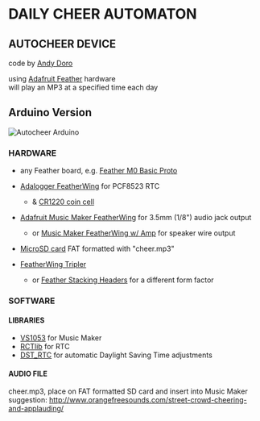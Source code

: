# DAILY CHEER AUTOMATON 
## AUTOCHEER DEVICE

code by [Andy Doro](https://andydoro.com/)

using [Adafruit Feather](https://www.adafruit.com/feather) hardware\
will play an MP3 at a specified time each day


## Arduino Version

![Autocheer Arduino](https://github.com/andydoro/autocheer/blob/master/Arduino/assets/autocheer_circpy.jpg "Autocheer Arduino, photo by Andy Doro")


### HARDWARE
* any Feather board, e.g. [Feather M0 Basic Proto](https://www.adafruit.com/product/2772)

* [Adalogger FeatherWing](https://www.adafruit.com/product/2922) for PCF8523 RTC
  * & [CR1220 coin cell](https://www.adafruit.com/product/380)

* [Adafruit Music Maker FeatherWing](https://www.adafruit.com/product/3357) for 3.5mm (1/8") audio jack output
  * or [Music Maker FeatherWing w/ Amp](https://www.adafruit.com/product/3436) for speaker wire output

* [MicroSD card](https://www.adafruit.com/product/1294) FAT formatted with "cheer.mp3"

* [FeatherWing Tripler](https://www.adafruit.com/product/3417) 
  * or [Feather Stacking Headers](https://www.adafruit.com/product/2830) for a different form factor 


### SOFTWARE
#### LIBRARIES
* [VS1053](https://github.com/adafruit/Adafruit_VS1053_Library) for Music Maker
* [RCTlib](https://github.com/adafruit/RTClib) for RTC
* [DST_RTC](https://github.com/andydoro/DST_RTC) for automatic Daylight Saving Time adjustments

#### AUDIO FILE

cheer.mp3, place on FAT formatted SD card and insert into Music Maker\
suggestion: http://www.orangefreesounds.com/street-crowd-cheering-and-applauding/
